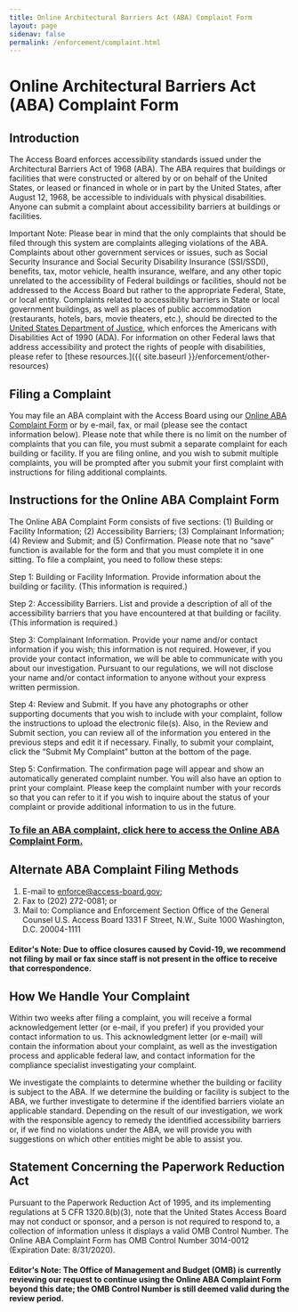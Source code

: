 ```yaml
---
title: Online Architectural Barriers Act (ABA) Complaint Form
layout: page
sidenav: false
permalink: /enforcement/complaint.html
---
```

# Online Architectural Barriers Act (ABA) Complaint Form

## Introduction

The Access Board enforces accessibility standards issued under the Architectural Barriers Act of 1968 (ABA). The ABA requires that buildings or facilities that were constructed or altered by or on behalf of the United States, or leased or financed in whole or in part by the United States, after August 12, 1968, be accessible to individuals with physical disabilities. Anyone can submit a complaint about accessibility barriers at buildings or facilities.

Important Note: Please bear in mind that the only complaints that should be filed through this system are complaints alleging violations of the ABA.  Complaints about other government services or issues, such as Social Security Insurance and Social Security Disability Insurance (SSI/SSDI), benefits, tax, motor vehicle, health insurance, welfare, and any other topic unrelated to the accessibility of Federal buildings or facilities, should not be addressed to the Access Board but rather to the appropriate Federal, State, or local entity.  Complaints related to accessibility barriers in State or local government buildings, as well as places of public accommodation (restaurants, hotels, bars, movie theaters, etc.), should be directed to the [United States Department of Justice](https://www.ada.gov/filing_complaint.htm), which enforces the Americans with Disabilities Act of 1990 (ADA).   For information on other Federal laws that address accessibility and protect the rights of people with disabilities, please refer to [these resources.]({{ site.baseurl }}/enforcement/other-resources)

## Filing a Complaint

You may file an ABA complaint with the Access Board using our [Online ABA Complaint Form](https://cts.access-board.gov/formsiq/form.do?form_name=ABA%20Complaint%20Form%20-%20Facility%20Information) or by e-mail, fax, or mail (please see the contact information below).  Please note that while there is no limit on the number of complaints that you can file, you must submit a separate complaint for each building or facility. If you are filing online, and you wish to submit multiple complaints, you will be prompted after you submit your first complaint with instructions for filing additional complaints.

## Instructions for the Online ABA Complaint Form

The Online ABA Complaint Form consists of five sections: (1) Building or Facility Information; (2) Accessibility Barriers; (3) Complainant Information; (4) Review and Submit; and (5) Confirmation. Please note that no “save” function is available for the form and that you must complete it in one sitting. To file a complaint, you need to follow these steps:

Step 1: Building or Facility Information. Provide information about the building or facility. (This information is required.)

Step 2: Accessibility Barriers. List and provide a description of all of the accessibility barriers that you have encountered at that building or facility. (This information is required.)

Step 3: Complainant Information. Provide your name and/or contact information if you wish; this information is not required.  However, if you provide your contact information, we will be able to communicate with you about our investigation. Pursuant to our regulations, we will not disclose your name and/or contact information to anyone without your express written permission.

Step 4: Review and Submit. If you have any photographs or other supporting documents that you wish to include with your complaint, follow the instructions to upload the electronic file(s). Also, in the Review and Submit section, you can review all of the information you entered in the previous steps and edit it if necessary.  Finally, to submit your complaint, click the “Submit My Complaint” button at the bottom of the page.

Step 5: Confirmation. The confirmation page will appear and show an automatically generated complaint number. You will also have an option to print your complaint. Please keep the complaint number with your records so that you can refer to it if you wish to inquire about the status of your complaint or provide additional information to us in the future.

### [To file an ABA complaint, click here to access the Online ABA Complaint Form.](https://cts.access-board.gov/formsiq/form.do?form_name=ABA%20Complaint%20Form%20-%20Facility%20Information)

## Alternate ABA Complaint Filing Methods

1. E-mail to <enforce@access-board.gov>;
2. Fax to (202) 272-0081; or
3. Mail to: 
       Compliance and Enforcement Section
       Office of the General Counsel
       U.S. Access Board
       1331 F Street, N.W., Suite 1000
       Washington, D.C.  20004-1111
            
#### **Editor's Note:** Due to office closures caused by Covid-19, we recommend not filing by mail or fax since staff is not present in the office to receive that correspondence.

## How We Handle Your Complaint

Within two weeks after filing a complaint, you will receive a formal acknowledgement letter (or e-mail, if you prefer) if you provided your contact information to us. This acknowledgment letter (or e-mail) will contain the information about your complaint, as well as the investigation process and applicable federal law, and contact information for the compliance specialist investigating your complaint.

We investigate the complaints to determine whether the building or facility is subject to the ABA. If we determine the building or facility is subject to the ABA, we further investigate to determine if the identified barriers violate an applicable standard. Depending on the result of our investigation, we work with the responsible agency to remedy the identified accessibility barriers or, if we find no violations under the ABA, we will provide you with suggestions on which other entities might be able to assist you.

##  Statement Concerning the Paperwork Reduction Act

Pursuant to the Paperwork Reduction Act of 1995, and its implementing regulations at 5 CFR 1320.8(b)(3), note that the United States Access Board may not conduct or sponsor, and a person is not required to respond to, a collection of information unless it displays a valid OMB Control Number. The Online ABA Complaint Form has OMB Control Number 3014-0012 (Expiration Date: 8/31/2020). 

#### **Editor's Note:** The Office of Management and Budget (OMB) is currently reviewing our request to continue using the Online ABA Complaint Form beyond this date; the OMB Control Number is still deemed valid during the review period.
